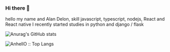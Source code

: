 ### Hi there 👋

hello my name and Alan Delon, skill javascript, typescript, nodejs, React and React native I recently started studies in python and django / flask

![Anurag's GitHub stats](https://github-readme-stats.vercel.app/api?username=xd-elon&show_icons=true&theme=tokyonight)

<p align="flex-end"><img src="https://github-readme-stats.vercel.app/api/top-langs/?username=xd-elon&langs_count=10&theme=tokyonight&layout=compact" alt="AnhellO :: Top Langs" /></p>
